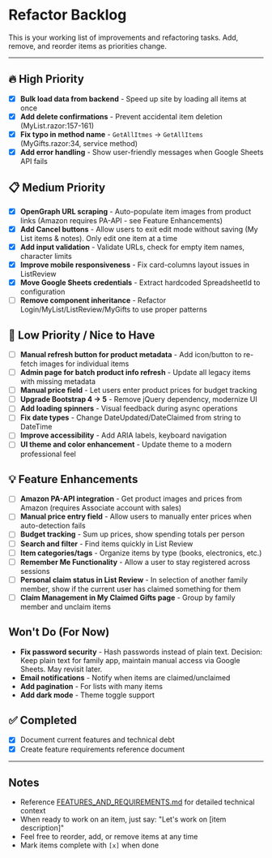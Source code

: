 # Refactor Backlog

This is your working list of improvements and refactoring tasks. Add, remove, and reorder items as priorities change.

---

## 🔥 High Priority

- [x] **Bulk load data from backend** - Speed up site by loading all items at once
- [x] **Add delete confirmations** - Prevent accidental item deletion (MyList.razor:157-161)
- [x] **Fix typo in method name** - `GetAllItmes` → `GetAllItems` (MyGifts.razor:34, service method)
- [x] **Add error handling** - Show user-friendly messages when Google Sheets API fails

## 📋 Medium Priority

- [x] **OpenGraph URL scraping** - Auto-populate item images from product links (Amazon requires PA-API - see Feature Enhancements)
- [x] **Add Cancel buttons** - Allow users to exit edit mode without saving (My List items & notes). Only edit one item at a time
- [x] **Add input validation** - Validate URLs, check for empty item names, character limits
- [x] **Improve mobile responsiveness** - Fix card-columns layout issues in ListReview
- [x] **Move Google Sheets credentials** - Extract hardcoded SpreadsheetId to configuration
- [ ] **Remove component inheritance** - Refactor Login/MyList/ListReview/MyGifts to use proper patterns

## 🔧 Low Priority / Nice to Have
- [ ] **Manual refresh button for product metadata** - Add icon/button to re-fetch images for individual items
- [ ] **Admin page for batch product info refresh** - Update all legacy items with missing metadata
- [ ] **Manual price field** - Let users enter product prices for budget tracking
- [ ] **Upgrade Bootstrap 4 → 5** - Remove jQuery dependency, modernize UI
- [ ] **Add loading spinners** - Visual feedback during async operations
- [ ] **Fix date types** - Change DateUpdated/DateClaimed from string to DateTime
- [ ] **Improve accessibility** - Add ARIA labels, keyboard navigation
- [ ] **UI theme and color enhancement** - Update theme to a modern professional feel

## 💡 Feature Enhancements

- [ ] **Amazon PA-API integration** - Get product images and prices from Amazon (requires Associate account with sales)
- [ ] **Manual price entry field** - Allow users to manually enter prices when auto-detection fails
- [ ] **Budget tracking** - Sum up prices, show spending totals per person
- [ ] **Search and filter** - Find items quickly in List Review
- [ ] **Item categories/tags** - Organize items by type (books, electronics, etc.)
- [ ] **Remember Me Functionality** - Allow a user to stay registered across sessions
- [ ] **Personal claim status in List Review** - In selection of another family member, show if the current user has claimed something for them
- [ ] **Claim Management in My Claimed Gifts page** - Group by family member and unclaim items

## Won't Do (For Now)

- **Fix password security** - Hash passwords instead of plain text. Decision: Keep plain text for family app, maintain manual access via Google Sheets. May revisit later.
- **Email notifications** - Notify when items are claimed/unclaimed
- **Add pagination** - For lists with many items
- **Add dark mode** - Theme toggle support


## ✅ Completed

- [x] Document current features and technical debt
- [x] Create feature requirements reference document

---

## Notes

- Reference [FEATURES_AND_REQUIREMENTS.md](FEATURES_AND_REQUIREMENTS.md) for detailed technical context
- When ready to work on an item, just say: "Let's work on [item description]"
- Feel free to reorder, add, or remove items at any time
- Mark items complete with `[x]` when done
